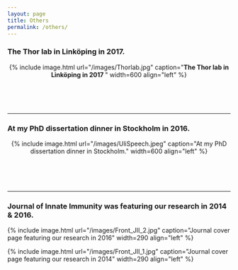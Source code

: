 ```yaml
---
layout: page
title: Others
permalink: /others/
---
```

<style>
  .image-wrapper {
    width: 100%;
    text-align: center;
  }

  .image-wrapper img {
    max-width: 100%;
    display: block;
    margin: auto;
  }

  .image-caption {
    font-weight: bold; /* Make caption bold */
    font-size: 1.2em; /* Larger font size (adjust as needed) */
    margin-top: 10px; /* Add some space between image and caption */
  }
</style>





### The Thor lab in Linköping in 2017.
<style>
  .image-wrapper {
    width: 100%;
    text-align: center;
  }

  .image-wrapper img {
    max-width: 100%;
    display: block;
    margin: auto;
  }
</style>
<div class="image-wrapper">
  {% include image.html url="/images/Thorlab.jpg" caption="<b>The Thor lab in Linköping in 2017 </b>" width=600 align="left" %}
</div>

<br><br><br> <!-- Add 3 line breaks -->

<hr> <!-- Horizontal line for visual separation -->


### At my PhD dissertation dinner in Stockholm in 2016.
<style>
  .image-wrapper {
    width: 100%;
    text-align: center;
  }

  .image-wrapper img {
    max-width: 100%;
    display: block;
    margin: auto;
  }
</style>
<div class="image-wrapper">
  {% include image.html url="/images/UliSpeech.jpeg" caption="At my PhD dissertation dinner in Stockholm." width=600 align="left" %}
</div>
<br><br><br><br> <!-- Add 4 line breaks -->

<hr> <!-- Horizontal line for visual separation -->

### Journal of Innate Immunity was featuring our research in 2014 & 2016.
{% include image.html url="/images/Front_JII_2.jpg" caption="Journal cover page featuring our research in 2016" width=290 align="left" %}

{% include image.html url="/images/Front_JII_1.jpg" caption="Journal cover page featuring our research in 2014" width=290 align="left" %} <br><br>





